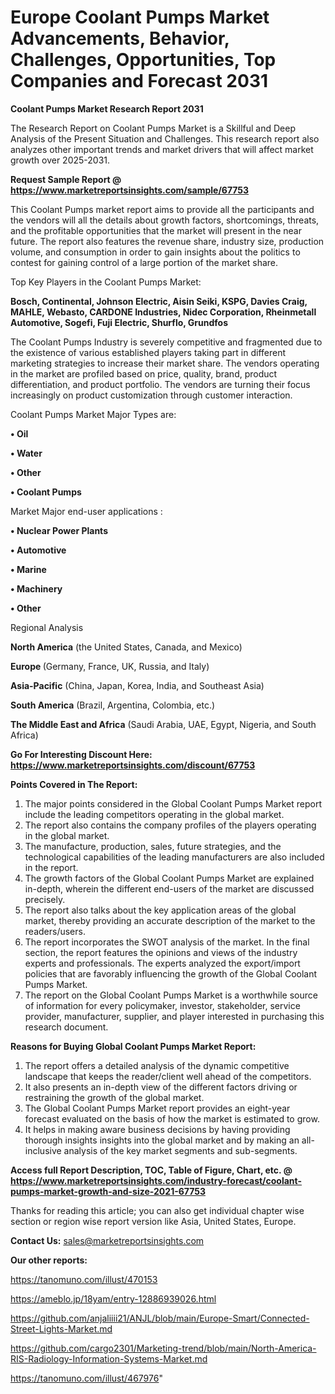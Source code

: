 # Europe Coolant Pumps Market Advancements, Behavior, Challenges, Opportunities, Top Companies and Forecast 2031

<strong>Coolant Pumps Market Research Report 2031</strong>

The Research Report on Coolant Pumps Market is a Skillful and Deep Analysis of the Present Situation and Challenges. This research report also analyzes other important trends and market drivers that will affect market growth over 2025-2031.

<strong>Request Sample Report @ <a href=https://www.marketreportsinsights.com/sample/67753>https://www.marketreportsinsights.com/sample/67753</a></strong>

This Coolant Pumps market report aims to provide all the participants and the vendors will all the details about growth factors, shortcomings, threats, and the profitable opportunities that the market will present in the near future. The report also features the revenue share, industry size, production volume, and consumption in order to gain insights about the politics to contest for gaining control of a large portion of the market share.

Top Key Players in the Coolant Pumps Market:

<strong>Bosch, Continental, Johnson Electric, Aisin Seiki, KSPG, Davies Craig, MAHLE, Webasto, CARDONE Industries, Nidec Corporation, Rheinmetall Automotive, Sogefi, Fuji Electric, Shurflo, Grundfos</strong>

The Coolant Pumps Industry is severely competitive and fragmented due to the existence of various established players taking part in different marketing strategies to increase their market share. The vendors operating in the market are profiled based on price, quality, brand, product differentiation, and product portfolio. The vendors are turning their focus increasingly on product customization through customer interaction.

Coolant Pumps Market Major Types are:

<strong>• Oil

• Water

• Other

• Coolant Pumps</strong>

Market Major end-user applications :

<strong>• Nuclear Power Plants

• Automotive

• Marine

• Machinery

• Other</strong>

Regional Analysis

</u><strong><b>North America</b></strong> (the United States, Canada, and Mexico)

<strong><b>Europe </b></strong>(Germany, France, UK, Russia, and Italy)

<strong><b>Asia-Pacific</b></strong> (China, Japan, Korea, India, and Southeast Asia)

<strong><b>South America</b></strong> (Brazil, Argentina, Colombia, etc.)

<strong><b>The Middle East and Africa</b></strong> (Saudi Arabia, UAE, Egypt, Nigeria, and South Africa)

<strong>Go For Interesting Discount Here: <a href=https://www.marketreportsinsights.com/discount/67753>https://www.marketreportsinsights.com/discount/67753</a></strong>

<strong>Points Covered in The Report:</strong>
<ol>
  <li>The major points considered in the Global Coolant Pumps Market report include the leading competitors operating in the global market.</li>
  <li>The report also contains the company profiles of the players operating in the global market.</li>
  <li>The manufacture, production, sales, future strategies, and the technological capabilities of the leading manufacturers are also included in the report.</li>
  <li>The growth factors of the Global Coolant Pumps Market are explained in-depth, wherein the different end-users of the market are discussed precisely.</li>
  <li>The report also talks about the key application areas of the global market, thereby providing an accurate description of the market to the readers/users.</li>
  <li>The report incorporates the SWOT analysis of the market. In the final section, the report features the opinions and views of the industry experts and professionals. The experts analyzed the export/import policies that are favorably influencing the growth of the Global Coolant Pumps Market.</li>
  <li>The report on the Global Coolant Pumps Market is a worthwhile source of information for every policymaker, investor, stakeholder, service provider, manufacturer, supplier, and player interested in purchasing this research document.</li>
</ol>
<strong>Reasons for Buying Global Coolant Pumps Market Report:</strong>

<ol>
  <li>The report offers a detailed analysis of the dynamic competitive landscape that keeps the reader/client well ahead of the competitors.</li>
  <li>It also presents an in-depth view of the different factors driving or restraining the growth of the global market.</li>
  <li>The Global Coolant Pumps Market report provides an eight-year forecast evaluated on the basis of how the market is estimated to grow.</li>
  <li>It helps in making aware business decisions by having providing thorough insights insights into the global market and by making an all-inclusive analysis of the key market segments and sub-segments.</li>
</ol>
<strong>Access full Report Description, TOC, Table of Figure, Chart, etc. @ <a href=https://www.marketreportsinsights.com/industry-forecast/coolant-pumps-market-growth-and-size-2021-67753>https://www.marketreportsinsights.com/industry-forecast/coolant-pumps-market-growth-and-size-2021-67753</a></strong>


Thanks for reading this article; you can also get individual chapter wise section or region wise report version like Asia, United States, Europe.

<strong>Contact Us:</strong>
sales@marketreportsinsights.com

<strong>Our other reports:</strong>

<a href=https://tanomuno.com/illust/470153>https://tanomuno.com/illust/470153</a>

<a href=https://ameblo.jp/18yam/entry-12886939026.html>https://ameblo.jp/18yam/entry-12886939026.html</a>

<a href=https://github.com/anjaliiii21/ANJL/blob/main/Europe-Smart/Connected-Street-Lights-Market.md>https://github.com/anjaliiii21/ANJL/blob/main/Europe-Smart/Connected-Street-Lights-Market.md</a>

<a href=https://github.com/cargo2301/Marketing-trend/blob/main/North-America-RIS-Radiology-Information-Systems-Market.md>https://github.com/cargo2301/Marketing-trend/blob/main/North-America-RIS-Radiology-Information-Systems-Market.md</a>

<a href=https://tanomuno.com/illust/467976>https://tanomuno.com/illust/467976</a>"
